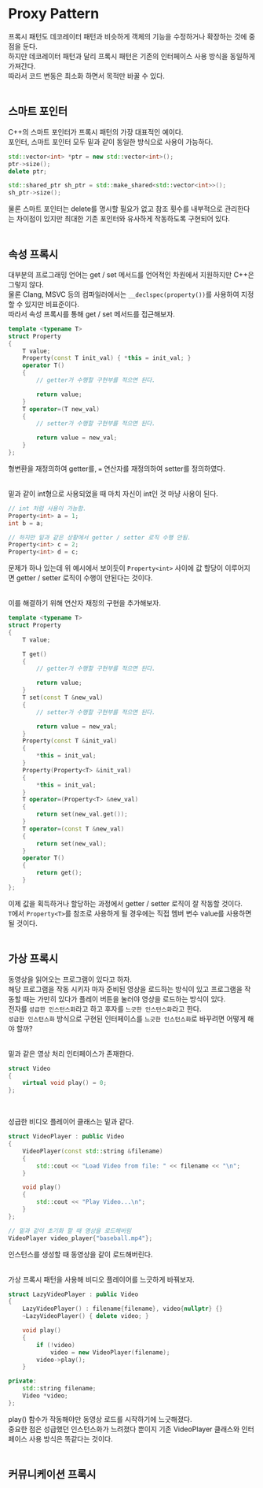 # Proxy Pattern  

프록시 패턴도 데코레이터 패턴과 비슷하게 객체의 기능을 수정하거나 확장하는 것에 중점을 둔다.  
하지만 데코레이터 패턴과 달리 프록시 패턴은 기존의 인터페이스 사용 방식을 동일하게 가져간다.  
따라서 코드 변동은 최소화 하면서 목적만 바꿀 수 있다.  
&nbsp;  

## 스마트 포인터  

C++의 스마트 포인터가 프록시 패턴의 가장 대표적인 예이다.  
포인터, 스마트 포인터 모두 밑과 같이 동일한 방식으로 사용이 가능하다.  
```c++
std::vector<int> *ptr = new std::vector<int>();
ptr->size();
delete ptr;

std::shared_ptr sh_ptr = std::make_shared<std::vector<int>>();
sh_ptr->size();
```
물론 스마트 포인터는 delete를 명시할 필요가 없고 참조 횟수를 내부적으로 관리한다는 차이점이 있지만 최대한 기존 포인터와 유사하게 작동하도록 구현되어 있다.   
&nbsp;  

## 속성 프록시  

대부분의 프로그래밍 언어는 get / set 메서드를 언어적인 차원에서 지원하지만 C++은 그렇지 않다.  
물론 Clang, MSVC 등의 컴파일러에서는 ```__declspec(property())```를 사용하여 지정할 수 있지만 비표준이다.  
따라서 속성 프록시를 통해 get / set 메서드를 접근해보자.  
```c++
template <typename T>
struct Property
{
    T value;
    Property(const T init_val) { *this = init_val; }
    operator T()
    {
        // getter가 수행할 구현부를 적으면 된다.

        return value;
    }
    T operator=(T new_val)
    {
        // setter가 수행할 구현부를 적으면 된다.

        return value = new_val;
    }
};
```
형변환을 재정의하여 getter를, ```=``` 연산자를 재정의하여 setter를 정의하였다.  
&nbsp;  

밑과 같이 int형으로 사용되었을 때 마치 자신이 int인 것 마냥 사용이 된다.  
```c++
// int 처럼 사용이 가능함.  
Property<int> a = 1;
int b = a;

// 하지만 밑과 같은 상황에서 getter / setter 로직 수행 안됨.
Property<int> c = 2;
Property<int> d = c;
```
문제가 하나 있는데 위 예시에서 보이듯이 ```Property<int>``` 사이에 값 할당이 이루어지면 getter / setter 로직이 수행이 안된다는 것이다.  
&nbsp;  

이를 해결하기 위해 연산자 재정의 구현을 추가해보자.  
```c++
template <typename T>
struct Property
{
    T value;

    T get()
    {
        // getter가 수행할 구현부를 적으면 된다.

        return value;
    }
    T set(const T &new_val)
    {
        // setter가 수행할 구현부를 적으면 된다.

        return value = new_val;
    }
    Property(const T &init_val)
    {
        *this = init_val;
    }
    Property(Property<T> &init_val)
    {
        *this = init_val;
    }
    T operator=(Property<T> &new_val)
    {
        return set(new_val.get());
    }
    T operator=(const T &new_val)
    {
        return set(new_val);
    }
    operator T()
    {
        return get();
    }
};
```
이제 값을 획득하거나 할당하는 과정에서 getter / setter 로직이 잘 작동할 것이다.  
```T```에서 ```Property<T>```를 참조로 사용하게 될 경우에는 직접 멤버 변수 value를 사용하면 될 것이다.  
&nbsp;  

## 가상 프록시  

동영상을 읽어오는 프로그램이 있다고 하자.  
해당 프로그램을 작동 시키자 마자 준비된 영상을 로드하는 방식이 있고 프로그램을 작동할 때는 가만히 있다가 플레이 버튼을 눌러야 영상을 로드하는 방식이 있다.  
전자를 ```성급한 인스턴스화```라고 하고 후자를 ```느긋한 인스턴스화```라고 한다.  
```성급한 인스턴스화``` 방식으로 구현된 인터페이스를 ```느긋한 인스턴스화```로 바꾸려면 어떻게 해야 할까?  
&nbsp;  

밑과 같은 영상 처리 인터페이스가 존재한다.  
```c++
struct Video
{
    virtual void play() = 0;
};
```
&nbsp;  

성급한 비디오 플레이어 클래스는 밑과 같다.  
```c++
struct VideoPlayer : public Video
{
    VideoPlayer(const std::string &filename)
    {
        std::cout << "Load Video from file: " << filename << "\n";
    }

    void play()
    {
        std::cout << "Play Video...\n";
    }
};

// 밑과 같이 초기화 할 때 영상을 로드해버림
VideoPlayer video_player{"baseball.mp4"};
```
인스턴스를 생성할 때 동영상을 같이 로드해버린다.  
&nbsp;  

가상 프록시 패턴을 사용해 비디오 플레이어를 느긋하게 바꿔보자.  
```c++
struct LazyVideoPlayer : public Video
{
    LazyVideoPlayer() : filename{filename}, video{nullptr} {}
    ~LazyVideoPlayer() { delete video; }

    void play()
    {
        if (!video)
            video = new VideoPlayer(filename);
        video->play();
    }

private:
    std::string filename;
    Video *video;
};
```
play() 함수가 작동해야만 동영상 로드를 시작하기에 느긋해졌다.  
중요한 점은 성급했던 인스턴스화가 느려졌다 뿐이지 기존 VideoPlayer 클래스와 인터페이스 사용 방식은 똑같다는 것이다.  
&nbsp;  

## 커뮤니케이션 프록시  

